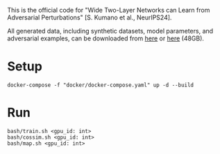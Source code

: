 This is the official code for "Wide Two-Layer Networks can Learn from Adversarial Perturbations" [S. Kumano et al., NeurIPS24].

All generated data, including synthetic datasets, model parameters, and adversarial examples, can be downloaded from [here](https://drive.google.com/file/d/10zM3Rc2uV9eHqGKowDdEbk3Cv_wl0pJU/view?usp=drive_link) or [here](https://filedn.com/lAlreeY65CBjFVbAkaD5F7k/Research/%5BNeurIPS24%5D%20Wide%20Two-Layer%20Networks%20can%20Learn%20from%20Adversarial%20Perturbations/data.zip) (48GB).

# Setup
```console
docker-compose -f "docker/docker-compose.yaml" up -d --build 
```

# Run
```console
bash/train.sh <gpu_id: int>
bash/cossim.sh <gpu_id: int>
bash/map.sh <gpu_id: int>
```